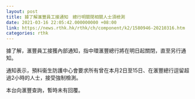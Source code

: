 ```yaml
---
layout: post
title: 據了解滙豐員工接通知　總行明關閉相關人士須檢測
date: 2021-03-16 22:05:42.000000000 +08:00
link: https://news.rthk.hk/rthk/ch/component/k2/1580946-20210316.htm
categories: rthk
---
```


據了解，滙豐員工接獲內部通知，指中環滙豐總行將在明日起關閉，直至另行通知。

通知表示，預料衞生防護中心會要求所有曾在本月2日至15日、在滙豐總行逗留超過2小時的人士，接受強制檢測。

本台向滙豐查詢，暫時未有回覆。
